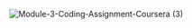 ![Module-3-Coding-Assignment-Coursera (3)](https://user-images.githubusercontent.com/79485961/171995789-a106bc32-bf9c-4287-9ece-96e5ddb7f51d.png)

